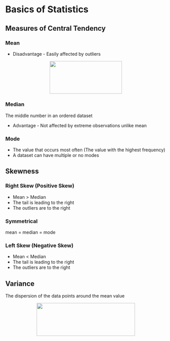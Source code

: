 # Basics of Statistics

## Measures of Central Tendency

### Mean

* Disadvantage - Easily affected by outliers

<p align="center"><img src="/tex/e31ce2e9d6958633c981be5e059d3ff4.svg?invert_in_darkmode&sanitize=true" align=middle width=225.72358875pt height=102.56647829999999pt/></p>

### Median

The middle number in an ordered dataset

* Advantage - Not affected by extreme observations unlike mean

### Mode

* The value that occurs most often (The value with the highest frequency)
* A dataset can have multiple or no modes

## Skewness

### Right Skew (Positive Skew)

* Mean > Median
* The tail is leading to the right
* The outliers are to the right

### Symmetrical

mean = median = mode

### Left Skew (Negative Skew)

* Mean < Median
* The tail is leading to the right
* The outliers are to the right

## Variance

The dispersion of the data points around the mean value

<p align="center"><img src="/tex/f0829b0badda06a1fcb508ba635aef66.svg?invert_in_darkmode&sanitize=true" align=middle width=308.04114495pt height=102.56647829999999pt/></p>